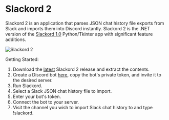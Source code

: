 # Slackord 2

Slackord 2 is an application that parses JSON chat history file exports from Slack and imports them into Discord instantly.
Slackord 2 is the .NET version of the [Slackord 1.0](https://github.com/thomasloupe/Slackord) Python/Tkinter app with significant feature additions.

![Slackord 2](https://i.imgur.com/iI9JHRj.gif)

Getting Started:
1. Download the [latest](https://github.com/thomasloupe/Slackord2/releases) Slackord 2 release and extract the contents.
2. Create a Discord bot [here](https://discord.com/developers/applications), copy the bot's private token, and invite it to the desired server.
3. Run Slackord.
4. Select a Slack JSON chat history file to import.
5. Enter your bot's token.
6. Connect the bot to your server.
7. Visit the channel you wish to import Slack chat history to and type !slackord.
